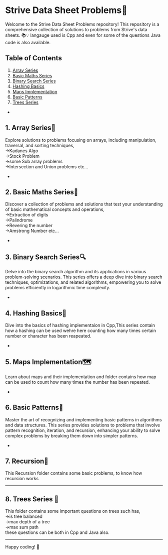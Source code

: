 # Strive Data Sheet Problems🚀

Welcome to the Strive Data Sheet Problems repository! This repository is a comprehensive collection of solutions to problems from Strive's data sheets. 📚💡
langauge used is Cpp and even for some of the questions Java code is also available.

## Table of Contents 

1. [Array Series](#array-series)
2. [Basic Maths Series](#basic-maths-series)
3. [Binary Search Series](#binary-search-series)
4. [Hashing Basics](#hashing-basics)
5. [Maps Implementation](#maps-implementation)
6. [Basic Patterns](#basic-patterns)
7. [Trees Series](#trees-series)

-

## 1. Array Series🎯

Explore solutions to problems focusing on arrays, including manipulation, traversal, and sorting techniques,<br>
->Kadanes Algo <br>
->Stock Problem <br>
->some Sub array problems <br>
->Intersection and Union problems etc...

-

## 2. Basic Maths Series🔢

Discover a collection of problems and solutions that test your understanding of basic mathematical concepts and operations,<br>
->Extraction of digits <br>
->Palindrome<br>
->Revering the number<br>
->Amstrong Number etc...

-

## 3. Binary Search Series🔍

Delve into the binary search algorithm and its applications in various problem-solving scenarios. This series offers a deep dive into binary search techniques, optimizations, and related algorithms, empowering you to solve problems efficiently in logarithmic time complexity.

-

## 4. Hashing Basics📂

Dive into the basics of hashing implementaion in Cpp,This series contain how a hashing can be used wehre here counting how many times certain number or character has been reapeated.

-

## 5. Maps Implementation🗺️

Learn about maps and their implementation and folder contains how map can be used to count how many times the number has been repeated.

-

## 6. Basic Patterns🎨

Master the art of recognizing and implementing basic patterns in algorithms and data structures. This series provides solutions to problems that involve pattern recognition, iteration, and recursion, enhancing your ability to solve complex problems by breaking them down into simpler patterns.

-

## 7. Recursion🔄

This Recursion folder contains some basic problems, to know how recursion works 

---

## 8. Trees Series 🌳

This folder contains some important questions on trees such has,<br>
->is tree balanced <br>
->max depth of a tree<br>
->max sum path<br>
these questions can be both in Cpp and Java also.

---

Happy coding! 🚀
